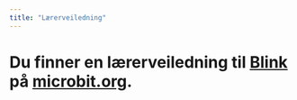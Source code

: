 ```yaml
---
title: "Lærerveiledning"
---
```


# Du finner en lærerveiledning til [Blink](https://www.microbit.co.uk/blocks/lessons/blink/activity) på [microbit.org](https://www.microbit.co.uk/blocks/lessons/blink).
